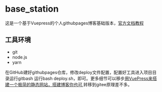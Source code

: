 
# base_station
这是一个基于Vuepress的个人githubpages博客基础版本，[官方文档教程](https://vuepress.vuejs.org/zh/)
## 工具环境
- git
- node.js
- yarn

在GitHub建好githubpages仓库，修改deploy文件配置，配置好工具进入项目目录运行gitbash 运行bash deploy.sh，即可。更多细节可以移步[用VuePress来搭建一个极简的静态网站，搭建博客你也可](https://www.bilibili.com/video/BV1mt411b76c),转移到gitee原理差不多。
